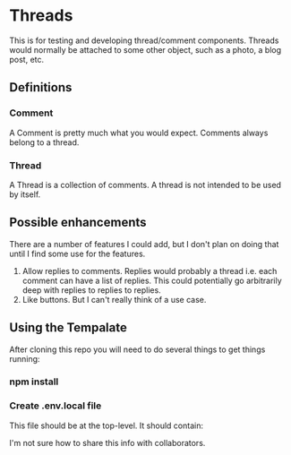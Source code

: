 # Threads

This is for testing and developing thread/comment components. Threads would normally be attached to some other
object, such as a photo, a blog post, etc.

## Definitions

### Comment

A Comment is pretty much what you would expect. Comments always belong to a thread.

### Thread

A Thread is a collection of comments. A thread is not intended to be used by itself.

## Possible enhancements

There are a number of features I could add, but I don't plan on doing that until I find
some use for the features.

1. Allow replies to comments. Replies would probably a thread i.e. each comment can have a list
   of replies. This could potentially go arbitrarily deep with replies to replies to replies.
1. Like buttons. But I can't really think of a use case.

## Using the Tempalate

After cloning this repo you will need to do several things to get things running:

### npm install

### Create .env.local file

This file should be at the top-level. It should contain:

I'm not sure how to share this info with collaborators.
